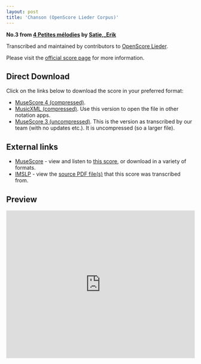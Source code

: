 ```yaml
---
layout: post
title: 'Chanson (OpenScore Lieder Corpus)'
---
```


__No.3 from [4 Petites mélodies](https://fourscoreandmore.org/openscore/lieder/Satie,_Erik/4_Petites_m%C3%A9lodies/) by [Satie,_Erik](https://fourscoreandmore.org/openscore/lieder/Satie,_Erik)__

Transcribed and maintained by contributors to [OpenScore Lieder].

Please visit the [official score page] for more information.

[official score page]: https://musescore.com/openscore-lieder-corpus/scores/6990810
[OpenScore Lieder]: https://musescore.com/openscore-lieder-corpus

## Direct Download

Click on the links below to download the score in your preferred format:
- [MuseScore 4 (compressed)](https://fourscoreandmore.org/openscore/lieder/Satie,_Erik/4_Petites_m%C3%A9lodies/3_Chanson.mscz).
- [MusicXML (compressed)](https://fourscoreandmore.org/openscore/lieder/Satie,_Erik/4_Petites_m%C3%A9lodies/3_Chanson.mxl). Use this version to open the file in other notation apps.
- [MuseScore 3 (uncompressed)](https://raw.githubusercontent.com/OpenScore/Lieder/refs/heads/main/scores/Satie,_Erik/4_Petites_m%C3%A9lodies/3_Chanson/lc6990810.mscx). This is the version as transcribed by our team (with no updates etc.). It is uncompressed (so a larger file).

## External links

- [MuseScore] - view and listen to [this score][MuseScore], or download in a variety of formats.
- [IMSLP] - view the [source PDF file(s)][IMSLP] that this score was transcribed from.

[MuseScore]: https://musescore.com/score/6990810
[IMSLP]: https://imslp.org/wiki/Special:ReverseLookup/16886

## Preview

<iframe width="100%" height="394" src="https://musescore.com/openscore-lieder-corpus/scores/6990810/embed" frameborder="0" allowfullscreen allow="autoplay; fullscreen"></iframe>
